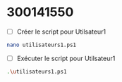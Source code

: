 # 300141550

- [ ] Créer le script pour Utilsateur1

```sh
nano utilisateurs1.ps1
```

- [ ] Exécuter le script pour Utilsateur1

```sh
.\utilisateurs1.ps1
```
